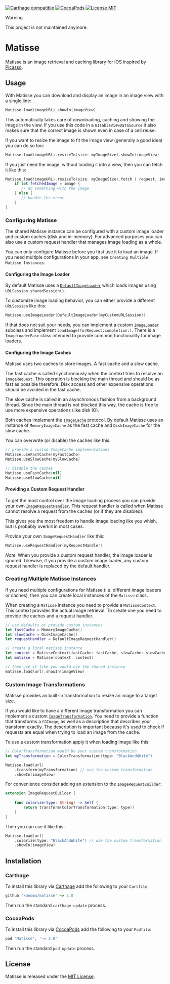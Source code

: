 [![Carthage compatible](https://img.shields.io/badge/Carthage-compatible-4BC51D.svg)](https://github.com/Carthage/Carthage)
[![CocoaPods](https://img.shields.io/cocoapods/v/Matisse.svg)](https://cocoapods.org/pods/Matisse)
[![License MIT](https://img.shields.io/badge/license-MIT-blue.svg)](https://github.com/konoma/matisse/blob/master/LICENSE)

> [!WARNING]  
> This project is not maintained anymore.

# Matisse

Matisse is an image retrieval and caching library for iOS inspired by
[Picasso](https://github.com/square/picasso).


## Usage

With Matisse you can download and display an image in an image view with
a single line:

```swift
Matisse.load(imageURL).showIn(imageView)
```

This automatically takes care of downloading, caching and showing the image
in the view. If you use this code in a `UITableViewDataSource` it also makes
sure that the correct image is shown even in case of a cell reuse.

If you want to resize the image to fit the image view (generally a good idea)
you can do so too:

```swift
Matisse.load(imageURL).resizeTo(size: myImageSize).showIn(imageView)
```

If you just need the image, without loading it into a view, then you can fetch
it like this:

```swift
Matisse.load(imageURL).resizeTo(size: myImageSize).fetch { request, image, error in
    if let fetchedImage = image {
       // do something with the image
    } else {
       // handle the error
    }
}
```


### Configuring Matisse

The shared Matisse instance can be configured with a custom image loader and custom caches (disk and in-memory).
For advanced purposes you can also use a custom request handler that manages image loading as a whole.

You can only configure Matisse before you first use it to load an image. If you need multiple configurations
in your app, see `Creating Multiple Matisse Instances`.


#### Configuring the Image Loader

By default Matisse uses a [`DefaultImageLoader`](Sources/DefaultImageLoader.swift) which loads images using
`URLSession.sharedSession()`.

To customize image loading behavior, you can either provide a different `URLSession` like this:

```swift
Matisse.useImageLoader(DefaultImageLoader(myCustomURLSession))
```

If that does not suit your needs, you can implement a custom [`ImageLoader`](Sources/ImageLoader.swift)
subclass and implement `loadImage(forRequest:completion:)`. There is a `ImageLoaderBase` class intended
to provide common functionality for image loaders.

#### Configuring the Image Caches

Matisse uses two caches to store images. A fast cache and a slow cache.

The fast cache is called synchronously when the context tries to resolve an `ImageRequest`. This
operation is blocking the main thread and should be as fast as possible therefore. Disk access and
other expensive operations should be avoided in the fast cache.

The slow cache is called in an asynchronous fashion from a background thread. Since the main thread
is not blocked this way, the cache is free to use more expensive operations (like disk IO).

Both caches implement the [`ImageCache`](Sources/ImageCache.swift) protocol. By default Matisse
uses an instance of `MemoryImageCache` as the fast cache and `DiskImageCache` for the slow cache.

You can overwrite (or disable) the caches like this:

```swift
// provide a custom ImageCache implementations
Matisse.useFastCache(myFastCache)
Matisse.useSlowCache(mySlowCache)

// disable the caches
Matisse.useFastCache(nil)
Matisse.useSlowCache(nil)
```

#### Providing a Custom Request Handler

To get the most control over the image loading process you can provide your own
[`ImageRequestHandler`](Sources/ImageRequestHandler.swift). This request handler is called when
Matisse cannot resolve a request from the caches (or if they are disabled).

This gives you the most freedom to handle image loading like you whish, but is probably overkill in
most cases.

Provide your own `ImageRequestHandler` like this:

```swift
Matisse.useRequestHandler(myRequestHandler)
```

_Note_: When you provide a custom request handler, the image loader is ignored. Likewise, if you provide
a custom image loader, any custom request handler is replaced by the default handler.


### Creating Multiple Matisse Instances

If you need multiple configurations for Matisse (i.e. different image loaders or caches), then you
can create local instances of the `Matisse` class.

When creating a `Matisse` instance you need to provide a `MatisseContext`. This context provides
the actual image retrieval. To create one you need to provide the caches and a request handler.

```swift
// use defaults or provide custom instances
let fastCache = MemoryImageCache()
let slowCache = DiskImageCache()
let requestHandler = DefaultImageRequestHandler()

// create a local matisse instance
let context = MatisseContext(fastCache: fastCache, slowCache: slowCache, requestHandler: requestHandler)
let matisse = Matisse(context: context)

// then use it like you would use the shared instance
matisse.load(url).showIn(imageView)
```


### Custom Image Transformations

Matisse provides an built-in transformation to resize an image to a target size.

If you would like to have a different image transformation you can implement a custom
[`ImageTransformation`](Sources/ImageTransformation.swift). You need to provide a function
that transforms a `CGImage`, as well as a description that describes your transform exactly.
The description is important because it's used to check if requests are equal when trying
to load an image from the cache.

To use a custom transformation apply it when loading image like this:

```swift
// ColorTransformation would be your custom transformation
let myTransformation = ColorTransformation(type: "BlackAndWhite")

Matisse.load(url)
    .transform(myTransformation) // use the custom transformation
    .showIn(imageView)
```

For convenience consider adding an extension to the `ImageRequestBuilder`:

```swift
extension ImageRequestBuilder {
    
    func colorize(type: String) -> Self {
        return transform(ColorTransformation(type: type))
    }
}
```

Then you can use it like this:

```swift
Matisse.load(url)
    .colorize(type: "BlackAndWhite") // use the custom transformation
    .showIn(imageView)
```


## Installation

### Carthage

To install this library via [Carthage](https://github.com/Carthage/Carthage) add the
following to your `Cartfile`:

```ruby
github "konoma/matisse" ~> 3.0
```

Then run the standard `carthage update` process.


### CocoaPods

To install this library via [CocoaPods](https://cocoapods.org) add the following to
your `Podfile`:

```ruby
pod 'Matisse', '~> 3.0'
```

Then run the standard `pod update` process.


## License

Matisse is released under the [MIT License](LICENSE).
